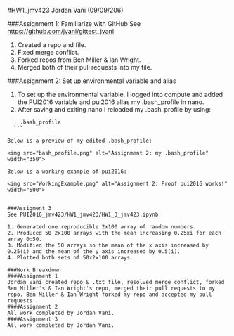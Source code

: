 #HW1_jmv423
Jordan Vani (09/09/206)

###Assignment 1: Familiarize with GitHub
See https://github.com/jvani/gittest_jvani

1. Created a repo and file.
2. Fixed merge conflict.
3. Forked repos from Ben Miller & Ian Wright.
4. Merged both of their pull requests into my file.

###Assignment 2: Set up environmental variable and alias
1. To set up the environmental variable, I logged into compute and added the PUI2016 variable and pui2016 alias my .bash_profile in nano. 
2. After saving and exiting nano I reloaded my .bash_profile by using:
  ```
	. .bash_profile 
	```

Below is a preview of my edited .bash_profile:	

<img src="bash_profile.png" alt="Assignment 2: my .bash_profile" width="350">	

Below is a working example of pui2016: 

<img src="WorkingExample.png" alt="Assignment 2: Proof pui2016 works!" width="500">


###Assigment 3
See PUI2016_jmv423/HW1_jmv423/HW1_3_jmv423.ipynb

1. Generated one reproducible 2x100 array of random numbers.
2. Produced 50 2x100 arrays with the mean increasing 0.25xi for each array 0:50.
3. Modified the 50 arrays so the mean of the x axis increased by 0.25(i) and the mean of the y axis increased by 0.5(i).
4. Plotted both sets of 50x2x100 arrays.

###Work Breakdown
####Assignment 1
Jordan Vani created repo & .txt file, resolved merge conflict, forked Ben Miller's & Ian Wright's repo, merged their pull requests to my repo. Ben Miller & Ian Wright forked my repo and accepted my pull requests.
####Assignment 2
All work completed by Jordan Vani.
####Assignment 3
All work completed by Jordan Vani.

